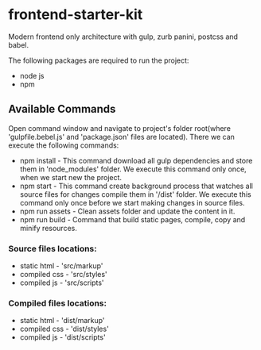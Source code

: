 # frontend-starter-kit
Modern frontend only architecture with gulp, zurb panini, postcss and babel.

The following packages are required to run the project:
- node js
- npm


## Available Commands
Open command window and navigate to project's folder root(where 'gulpfile.bebel.js' and 'package.json' files are located). There we can execute the following commands:
- npm install - This command download all gulp dependencies and store them in 'node_modules' folder. We execute this command only once, when we start new the project.
- npm start - This command create background process that watches all source files for changes compile them in '/dist' folder. We execute this command only once before we start making changes in source files.
- npm run assets - Clean assets folder and update the content in it.
- npm run build - Command that build static pages, compile, copy and minify resources.

### Source files locations:
- static html - 'src/markup'
- compiled css - 'src/styles'
- compiled js - 'src/scripts'

### Compiled files locations:
- static html - 'dist/markup'
- compiled css - 'dist/styles'
- compiled js - 'dist/scripts'
